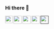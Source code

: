 ### Hi there 👋

<a href="https://www.linkedin.com/in/hariom-chaudhary/">
  <img align="left" width="24px" src="https://cdn.jsdelivr.net/npm/simple-icons@v3/icons/linkedin.svg"  />
</a>
<a href="https://twitter.com/hariomch_twt">
  <img align="left" width="26px" src="https://cdn.jsdelivr.net/npm/simple-icons@v3/icons/twitter.svg" />
</a>
<a href="mailto:hariom202001@gmail.com">
  <img align="left" width="26px" src="https://cdn.jsdelivr.net/npm/simple-icons@v3/icons/gmail.svg" />
</a>
<a href="https://hariomchaudhary.hashnode.dev/"> 
  <img align="left" width="26px" src="https://cdn.jsdelivr.net/npm/simple-icons@v3/icons/instagram.svg" />
 </a>
 <a href=""> 
  <img align="left" width="26px" src="https://cdn.jsdelivr.net/npm/simple-icons@v3/icons/dev-dot-to.svg" />
 </a>
<br />
